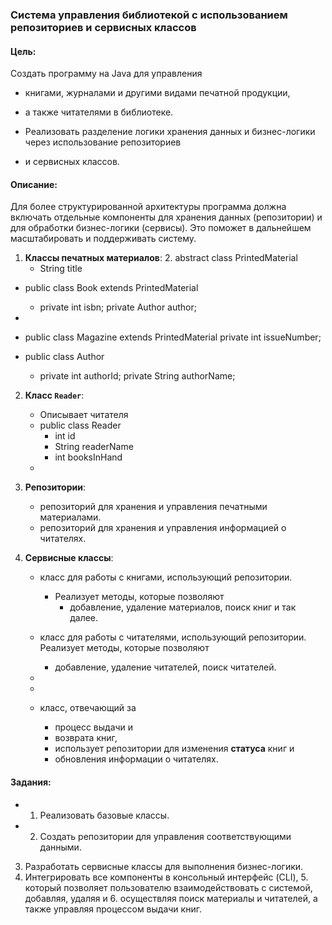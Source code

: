 
### Система управления библиотекой с использованием репозиториев и сервисных классов

#### Цель:
Создать программу на Java для управления 
 - книгами, журналами и другими видами печатной продукции, 
 - а также читателями в библиотеке. 

- Реализовать разделение логики хранения данных и бизнес-логики через использование репозиториев 
- и сервисных классов.

#### Описание:
Для более структурированной архитектуры программа должна включать отдельные компоненты для хранения данных (репозитории) и для обработки бизнес-логики (сервисы). Это поможет в дальнейшем масштабировать и поддерживать систему.

1. **Классы печатных материалов**:
   2. abstract class PrintedMaterial
      - String title
      
        
- public class Book extends PrintedMaterial
  - private int isbn;
    private Author author;
- 
- public class Magazine extends PrintedMaterial
     private int issueNumber;

- public class Author
   - private int authorId;
     private String authorName;


2. **Класс `Reader`**:
    - Описывает читателя
    - public class Reader
       - int id
       - String readerName
       - int booksInHand
    - 
      

3. **Репозитории**:
    - репозиторий для хранения и управления печатными материалами.
    - репозиторий для хранения и управления информацией о читателях.

4. **Сервисные классы**:
    - класс для работы с книгами, использующий репозитории.
      - Реализует методы, которые позволяют 
        - добавление, удаление материалов, поиск книг и так далее.
      
    - класс для работы с читателями, использующий репозитории. Реализует методы, которые позволяют 
      - добавление, удаление читателей, поиск читателей.
    - 
    - 
    - класс, отвечающий за 
      - процесс выдачи и 
      - возврата книг, 
      - использует репозитории для изменения **статуса** книг и 
      - обновления информации о читателях.


#### Задания:
+ 1. Реализовать базовые классы.
+ 2. Создать репозитории для управления соответствующими данными.
3. Разработать сервисные классы для выполнения бизнес-логики.
4. Интегрировать все компоненты в консольный интерфейс (CLI), 
   5. который позволяет пользователю взаимодействовать с системой, добавляя, удаляя и 
   6. осуществляя поиск материалы и читателей, а также управляя процессом выдачи книг.


